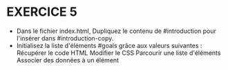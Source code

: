 # EXERCICE 5

- Dans le fichier index.html, Dupliquez le contenu de #introduction pour l'insérer dans #introduction-copy.
- Initialisez la liste d'éléments #goals grâce aux valeurs suivantes :
  Récupérer le code HTML
  Modifier le CSS
  Parcourir une liste d'éléments
  Associer des données à un élément

